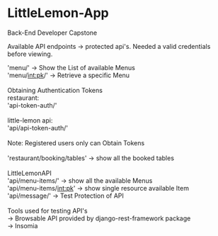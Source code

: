 # LittleLemon-App
Back-End Developer Capstone

Available API endpoints -> protected api's. Needed a valid credentials before viewing. <br>

'menu/' -> Show the List of available Menus <br>
'menu/<int:pk>/' -> Retrieve a specific Menu <br>
<br>
Obtaining Authentication Tokens <br>
restaurant: <br>
'api-token-auth/' <br> 
<br>
little-lemon api: <br>
'api/api-token-auth/' <br>
<br>
Note: Registered users only can Obtain Tokens <br>
<br>
'restaurant/booking/tables' -> show all the booked tables <br>
<br>
LittleLemonAPI <br>
'api/menu-items/' -> show all the available Menus <br>
'api/menu-items/<int:pk>' -> show single resource available Item <br>
'api/message/' -> Test Protection of API <br> 
<br> 
Tools used for testing API's <br>
-> Browsable API provided by django-rest-framework package <br>
-> Insomia <br>


